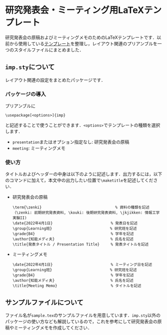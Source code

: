 # 研究発表会・ミーティング用LaTeXテンプレート
研究発表会の原稿およびミーティングメモのためのLaTeXテンプレートです．以前から使用している[テンプレート](https://www.overleaf.com/read/kgwdzdjwynqb)を整理し，レイアウト関連のプリアンブルを一つのスタイルファイルにまとめました．

## `imp.sty`について
レイアウト関連の設定をまとめたパッケージです．
### パッケージの導入
プリアンブルに
```
\usepackage[<options>]{imp}
```
と記述することで使うことができます．`<options>`でテンプレートの種類を選択します．
- `presentation`またはオプション指定なし: 研究発表会の原稿
- `meeting`: ミーティングメモ
### 使い方
タイトルおよびヘッダーの中身は以下のように記述します．出力するには，以下のコマンドに加えて，本文中の出力したい位置で`\maketitle`を記述してください．
- 研究発表会の原稿
  ```
  \term{\zenki}                                 % 資料の種類を記述
  （\zenki: 前期研究発表資料, \kouki: 後期研究発表資料, \jkjikken: 情報工学実験II)
  \date{2022年4月1日}                          % 発表日を記述
  \group{Learning班}                          % 研究班を記述
  \grade{B4}                                  % 学年を記述
  \author{知能メディ夫}                         % 氏名を記述
  \title{発表タイトル / Presentation Title}     % 発表タイトルを記述
  ```
- ミーティングメモ
  ```
  \date{2022年4月1日}                          % ミーティング日を記述
  \group{Learning班}                          % 研究班を記述
  \grade{B4}                                  % 学年を記述
  \author{知能メディ夫}                         % 氏名を記述
  \title{Meeting Memo}                        % タイトルを記述
  ```

## サンプルファイルについて
ファイル名が`sample.tex`のサンプルファイルを用意しています．`imp.sty`以外のパッケージの使い方なども解説しているので，これを参考にして研究発表会の原稿やミーティングメモを作成してください．